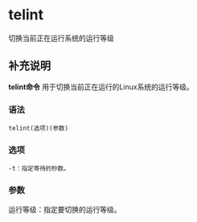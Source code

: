 telint
===

切换当前正在运行系统的运行等级

## 补充说明

**telint命令** 用于切换当前正在运行的Linux系统的运行等级。

###  语法

```shell
telint(选项)(参数)
```

###  选项

```shell
-t：指定等待的秒数。
```

###  参数

运行等级：指定要切换的运行等级。


<!-- Linux命令行搜索引擎：https://github.com/wsdo/linux-complete-guide.git -->
